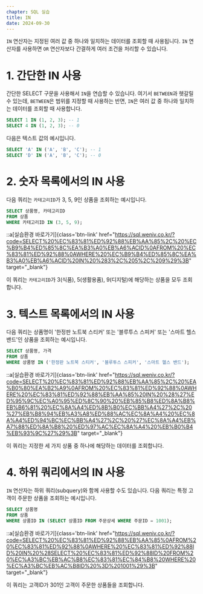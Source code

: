 ```yaml
---
chapter: SQL 실습
title: IN
date: 2024-09-30
---
```


`IN` 연산자는 지정된 여러 값 중 하나와 일치하는 데이터를 조회할 때 사용됩니다. `IN` 연산자를 사용하면 `OR` 연산자보다 간결하게 여러 조건을 처리할 수 있습니다.

# 1. 간단한 IN 사용

간단한 SELECT 구문을 사용해서 `IN`을 연습할 수 있습니다. 여기서 `BETWEEN`과 헷갈릴 수 있는데, `BETWEEN`은 범위를 지정할 때 사용하는 반면, `IN`은 여러 값 중 하나와 일치하는 데이터를 조회할 때 사용합니다.

```sql
SELECT 1 IN (1, 2, 3); -- 1
SELECT 4 IN (1, 2, 3); -- 0
```

다음은 텍스트 값의 예시입니다.

```sql
SELECT 'A' IN ('A', 'B', 'C'); -- 1
SELECT 'D' IN ('A', 'B', 'C'); -- 0
```

# 2. 숫자 목록에서의 IN 사용

다음 쿼리는 `카테고리ID`가 3, 5, 9인 상품을 조회하는 예시입니다.

```sql
SELECT 상품명, 카테고리ID
FROM 상품
WHERE 카테고리ID IN (3, 5, 9);
```

::a[실습환경 바로가기]{class='btn-link' href="https://sql.weniv.co.kr/?code=SELECT%20%EC%83%81%ED%92%88%EB%AA%85%2C%20%EC%B9%B4%ED%85%8C%EA%B3%A0%EB%A6%ACID%0AFROM%20%EC%83%81%ED%92%88%0AWHERE%20%EC%B9%B4%ED%85%8C%EA%B3%A0%EB%A6%ACID%20IN%20%283%2C%205%2C%209%29%3B" target="_blank"}

이 쿼리는 `카테고리ID`가 3(식품), 5(생활용품), 9(디지털)에 해당하는 상품을 모두 조회합니다.

# 3. 텍스트 목록에서의 IN 사용

다음 쿼리는 상품명이 '한정판 노트북 스티커' 또는 '블루투스 스피커' 또는 '스마트 헬스 밴드'인 상품을 조회하는 예시입니다.

```sql
SELECT 상품명, 가격
FROM 상품
WHERE 상품명 IN ('한정판 노트북 스티커', '블루투스 스피커', '스마트 헬스 밴드');
```

::a[실습환경 바로가기]{class='btn-link' href="https://sql.weniv.co.kr/?code=SELECT%20%EC%83%81%ED%92%88%EB%AA%85%2C%20%EA%B0%80%EA%B2%A9%0AFROM%20%EC%83%81%ED%92%88%0AWHERE%20%EC%83%81%ED%92%88%EB%AA%85%20IN%20%28%27%ED%95%9C%EC%A0%95%ED%8C%90%20%EB%85%B8%ED%8A%B8%EB%B6%81%20%EC%8A%A4%ED%8B%B0%EC%BB%A4%27%2C%20%27%EB%B8%94%EB%A3%A8%ED%88%AC%EC%8A%A4%20%EC%8A%A4%ED%94%BC%EC%BB%A4%27%2C%20%27%EC%8A%A4%EB%A7%88%ED%8A%B8%20%ED%97%AC%EC%8A%A4%20%EB%B0%B4%EB%93%9C%27%29%3B" target="_blank"}

이 쿼리는 지정한 세 가지 상품 중 하나에 해당하는 데이터를 조회합니다.

# 4. 하위 쿼리에서의 IN 사용

`IN` 연산자는 하위 쿼리(subquery)와 함께 사용할 수도 있습니다. 다음 쿼리는 특정 고객이 주문한 상품을 조회하는 예시입니다.

```sql
SELECT 상품명
FROM 상품
WHERE 상품ID IN (SELECT 상품ID FROM 주문상세 WHERE 주문ID = 1001);
```

::a[실습환경 바로가기]{class='btn-link' href="https://sql.weniv.co.kr/?code=SELECT%20%EC%83%81%ED%92%88%EB%AA%85%0AFROM%20%EC%83%81%ED%92%88%0AWHERE%20%EC%83%81%ED%92%88ID%20IN%20%28SELECT%20%EC%83%81%ED%92%88ID%20FROM%20%EC%A3%BC%EB%AC%B8%EC%83%81%EC%84%B8%20WHERE%20%EC%A3%BC%EB%AC%B8ID%20%3D%201001%29%3B" target="_blank"}

이 쿼리는 고객ID가 301인 고객이 주문한 상품들을 조회합니다.